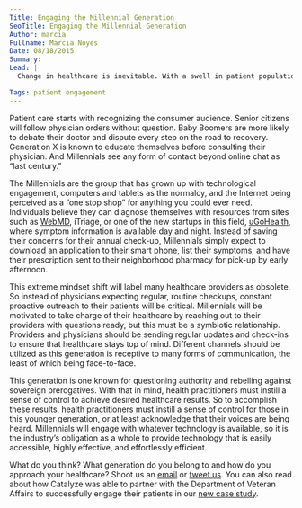 ```yaml
---
Title: Engaging the Millennial Generation
SeoTitle: Engaging the Millennial Generation
Author: marcia
Fullname: Marcia Noyes
Date: 08/18/2015
Summary: 
Lead: |
  Change in healthcare is inevitable. With a swell in patient population combined with the declining number of clinicians and physicians, the hourglass of healthcare is about to be upended. What is largely unspoken though is the expectation that this younger generation will naturally be highly engaged. With immediate gratification being a key characteristic among this generation, is [patient engagement](https://catalyze.io/solutions/patient-engagement) possible? And if so, what will that look like?

Tags: patient engagement
---
```

Patient care starts with recognizing the consumer audience. Senior citizens will follow physician orders without question. Baby Boomers are more likely to debate their doctor and dispute every step on the road to recovery. Generation X is known to educate themselves before consulting their physician. And Millennials see any form of contact beyond online chat as “last century.”

The Millennials are the group that has grown up with technological engagement, computers and tablets as the normalcy, and the Internet being perceived as a “one stop shop” for anything you could ever need. Individuals believe they can diagnose themselves with resources from sites such as [WebMD](http://www.webmd.com/), iTriage, or one of the new startups in this field, [uGoHealth](http://www.ugohealth.com/), where symptom information is available day and night. Instead of saving their concerns for their annual check-up, Millennials simply expect to download an application to their smart phone, list their symptoms, and have their prescription sent to their neighborhood pharmacy for pick-up by early afternoon.

This extreme mindset shift will label many healthcare providers as obsolete. So instead of physicians expecting regular, routine checkups, constant proactive outreach to their patients will be critical. Millennials will be motivated to take charge of their healthcare by reaching out to their providers with questions ready, but this must be a symbiotic relationship. Providers and physicians should be sending regular updates and check-ins to ensure that healthcare stays top of mind. Different channels should be utilized as this generation is receptive to many forms of communication, the least of which being face-to-face.

This generation is one known for questioning authority and rebelling against sovereign prerogatives. With that in mind, health practitioners must instill a sense of control to achieve desired healthcare results. So to accomplish these results, health practitioners must instill a sense of control for those in this younger generation, or at least acknowledge that their voices are being heard. Millennials will engage with whatever technology is available, so it is the industry’s obligation as a whole to provide technology that is easily accessible, highly effective, and effortlessly efficient.

What do you think? What generation do you belong to and how do you approach your healthcare? Shoot us an [email](hello@catalyze.io) or [tweet us](https://twitter.com/catalyzeio). You can also read about how Catalyze was able to partner with the Department of Veteran Affairs to successfully engage their patients in our [new case study](https://catalyze.io/customers/veterans-affairs).

